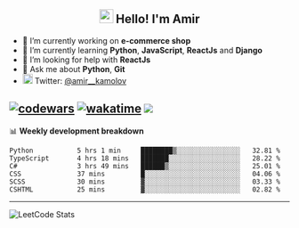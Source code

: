 <h2 align="center"><img src="https://media.giphy.com/media/hvRJCLFzcasrR4ia7z/giphy.gif" width="25px"> Hello! I'm Amir</h2>

- 🔭 I’m currently working on **e-commerce shop**
- 🌱 I’m currently learning **Python**, **JavaScript**, **ReactJs** and **Django**
- 🤔 I’m looking for help with **ReactJs**
- 💬 Ask me about **Python**, **Git**
- <img alt="Amir Kamolov | Twitter" width="18px" src="https://raw.githubusercontent.com/peterthehan/peterthehan/master/assets/twitter.svg" /> Twitter: [@amir__kamolov ](https://twitter.com/amir__kamolov)

[![codewars](https://www.codewars.com/users/Kamolov%20Amir/badges/micro)](https://www.codewars.com/users/Kamolov%20Amir)
[![wakatime](https://wakatime.com/badge/user/12da36de-2fca-4ef2-bb44-ec10c4750b61.svg)](https://wakatime.com/@12da36de-2fca-4ef2-bb44-ec10c4750b61)
![](https://komarev.com/ghpvc/?username=Amir0715&style=flat-square)
---

📊 **Weekly development breakdown**
<!--START_SECTION:waka-->

```text
Python           5 hrs 1 min     ████████▒░░░░░░░░░░░░░░░░   32.81 %
TypeScript       4 hrs 18 mins   ███████░░░░░░░░░░░░░░░░░░   28.22 %
C#               3 hrs 49 mins   ██████▒░░░░░░░░░░░░░░░░░░   25.01 %
CSS              37 mins         █░░░░░░░░░░░░░░░░░░░░░░░░   04.06 %
SCSS             30 mins         ▓░░░░░░░░░░░░░░░░░░░░░░░░   03.33 %
CSHTML           25 mins         ▓░░░░░░░░░░░░░░░░░░░░░░░░   02.82 %
```

<!--END_SECTION:waka-->

---

![LeetCode Stats](https://leetcard.jacoblin.cool/Amir0715?theme=dark&font=Noto%20Sans%20Mono&ext=heatmap)
